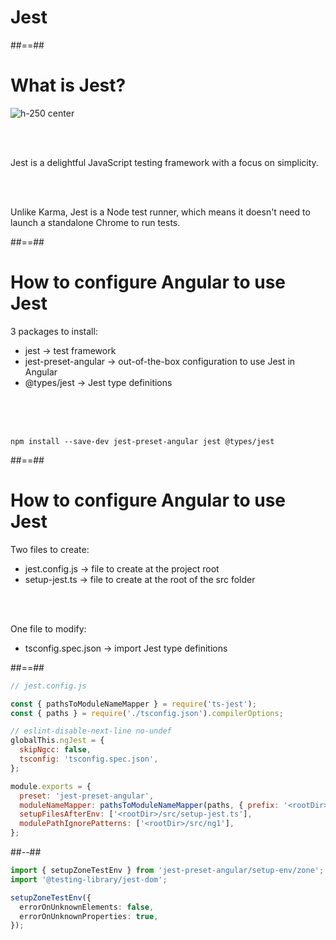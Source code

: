 <!-- .slide: class="transition-bg-sfeir-2" -->
# Jest

##==##

# What is Jest?

![h-250 center](assets/images/school/unit-tests/jest-logo.png)


<br/><br/>

Jest is a delightful JavaScript testing framework with a focus on simplicity.

<br/><br/>

Unlike Karma, Jest is a Node test runner, which means it doesn't need to launch a standalone Chrome to run tests.


##==##

<!-- .slide: class="with-code inconsolata" -->
# How to configure Angular to use Jest

3 packages to install:
- jest -> test framework
- jest-preset-angular -> out-of-the-box configuration to use Jest in Angular
- @types/jest -> Jest type definitions

<br/><br/><br/>

```shell
npm install --save-dev jest-preset-angular jest @types/jest
```
<!-- .element: class="big-code" -->

##==##

<!-- .slide: class="with-code inconsolata" -->
# How to configure Angular to use Jest

Two files to create:

- jest.config.js -> file to create at the project root
- setup-jest.ts -> file to create at the root of the src folder

<br/><br/>

One file to modify:
- tsconfig.spec.json -> import Jest type definitions

##==##

<!-- .slide: class="two-column with-code inconsolata" -->

```javascript
// jest.config.js

const { pathsToModuleNameMapper } = require('ts-jest');
const { paths } = require('./tsconfig.json').compilerOptions;

// eslint-disable-next-line no-undef
globalThis.ngJest = {
  skipNgcc: false,
  tsconfig: 'tsconfig.spec.json',
};

module.exports = {
  preset: 'jest-preset-angular',
  moduleNameMapper: pathsToModuleNameMapper(paths, { prefix: '<rootDir>' }),
  setupFilesAfterEnv: ['<rootDir>/src/setup-jest.ts'],
  modulePathIgnorePatterns: ['<rootDir>/src/ng1'],
};
```
<!-- .element: class="big-code" -->

##--##
<!-- .slide: class="with-code inconsolata" -->

```typescript
import { setupZoneTestEnv } from 'jest-preset-angular/setup-env/zone';
import '@testing-library/jest-dom';

setupZoneTestEnv({
  errorOnUnknownElements: false,
  errorOnUnknownProperties: true,
});
```
<!-- .element: class="big-code" -->
